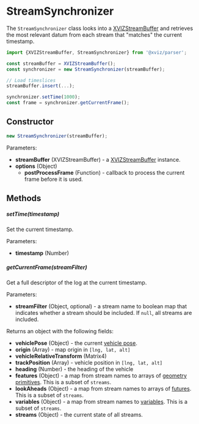 # StreamSynchronizer

The `StreamSynchronizer` class looks into a
[XVIZStreamBuffer](/docs/api-reference/xviz-stream-buffer.md) and retrieves the most relevant datum
from each stream that "matches" the current timestamp.

```js
import {XVIZStreamBuffer, StreamSynchronizer} from '@xviz/parser';

const streamBuffer = XVIZStreamBuffer();
const synchronizer = new StreamSynchronizer(streamBuffer);

// Load timeslices
streamBuffer.insert(...);

synchronizer.setTime(1000);
const frame = synchronizer.getCurrentFrame();
```

## Constructor

```js
new StreamSynchronizer(streamBuffer);
```

Parameters:

- **streamBuffer** (XVIZStreamBuffer) - a
  [XVIZStreamBuffer](/docs/api-reference/xviz-stream-buffer.md) instance.
- **options** (Object)
  - **postProcessFrame** (Function) - callback to process the current frame before it is used.

## Methods

##### setTime(timestamp)

Set the current timestamp.

Parameters:

- **timestamp** (Number)

##### getCurrentFrame(streamFilter)

Get a full descriptor of the log at the current timestamp.

Parameters:

- **streamFilter** (Object, optional) - a stream name to boolean map that indicates whether a stream
  should be included. If `null`, all streams are included.

Returns an object with the following fields:

- **vehiclePose** (Object) - the current [vehicle pose](/docs/protocol-schema/core-types/md#Pose).
- **origin** (Array) - map origin in `[lng, lat, alt]`
- **vehicleRelativeTransform** (Matrix4)
- **trackPosition** (Array) - vehicle position in `[lng, lat, alt]`
- **heading** (Number) - the heading of the vehicle
- **features** (Object) - a map from stream names to arrays of
  [geometry primitives](/docs/protocol-schema/core-types/md#Primitive-State). This is a subset of
  `streams`.
- **lookAheads** (Object) - a map from stream names to arrays of
  [futures](/docs/protocol-schema/core-types/md#Future-Instances). This is a subset of `streams`.
- **variables** (Object) - a map from stream names to
  [variables](/docs/protocol-schema/core-types/md#Variable-State). This is a subset of `streams`.
- **streams** (Object) - the current state of all streams.

